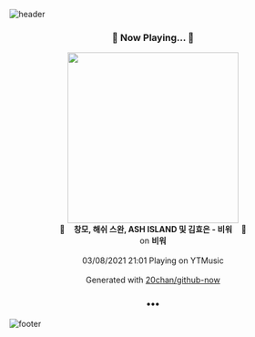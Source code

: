 ![header](https://capsule-render.vercel.app/api?type=wave&height=170&section=header&text=Hi.%20I'm%20SHIFT&fontColor=090707&fontAlignX=45&fontAlignY=65&fontSize=100)

<h3 align="center">🎵 Now Playing... 🎵</h3>
<p align="center">
  <a href="https://music.youtube.com/watch?v=_qP14y6kMHU">
    <img width="300" src="https://lh3.googleusercontent.com/tGwJmEAdR-9MnbVxd9TQYU-Vq2J4D7qix3aDNb62x3yAJdjc9rjD5wjB4lnP02r51HeLUQOfZ5TDLmtW">
  </a>
  <br>
  🎵&nbsp&nbsp&nbsp <b>창모, 해쉬 스완, ASH ISLAND 및 김효은 - 비워</b> &nbsp&nbsp&nbsp🎵
  <br>
  on <b>비워</b>
  
  <br />
  <br />
  03/08/2021 21:01 Playing on YTMusic
  <br />
  <br />
  Generated with <a href="https://github.com/20chan/github-now">20chan/github-now</a>
</p>

<h3 align="center">•••</h3>

![footer](https://capsule-render.vercel.app/api?type=wave&height=150&section=footer)
